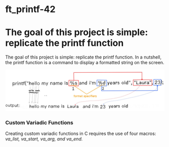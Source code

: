 # ft_printf-42

###

<diva lign="center">
<h1>The goal of this project is simple: replicate the printf function</h1>
	<p>
		The goal of this project is simple: replicate the printf function.
		In a nutshell, the printf function is a command to display a formatted string on the screen.
	</p>
	<img src="./image.png">
	</img>
		<h3>Custom Variadic Functions</h3>
	<p>
		Creating custom variadic functions in C requires the use of four macros:
		<i>
			va_list, va_start, va_arg, and va_end.
		</i>
	</P>
</div>